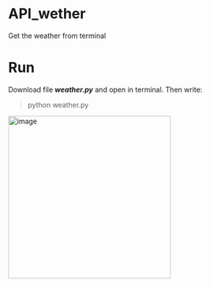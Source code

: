 # API_wether
Get the weather from terminal

# Run
Download file **_weather.py_** and open in terminal. Then write:
>python weather.py

<img width="329" alt="image" src="https://user-images.githubusercontent.com/58893102/179416934-f9a74c83-d429-4c58-8998-4a9415d3dda8.png">
